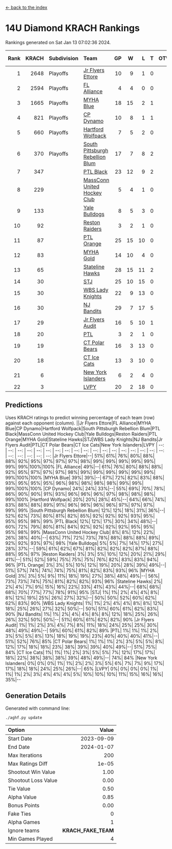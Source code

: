 [<- back to the index](readme.md)
# 14U Diamond KRACH Rankings
Rankings generated on Sat Jan 13 07:02:36 2024.

Rank|KRACH|Subdivision|Team|GP|W|L|T|OTW|OTL|SoS|Exp Wins|Win Diff
---:|---:|:---|:---|---:|---:|---:|---:|---:|---:|---:|---:|---:
1|2648|Playoffs|[Jr Flyers Ettore](https://gamesheetstats.com/seasons/3663/teams/140817/schedule)|10|9|1|0|0|1|359|9.8|-0.0
2|2594|Playoffs|[FL Alliance](https://gamesheetstats.com/seasons/3663/teams/156905/schedule)|4|4|0|0|0|0|87|4.8|-0.0
3|1665|Playoffs|[MYHA Blue](https://gamesheetstats.com/seasons/3663/teams/140816/schedule)|18|15|2|1|2|0|366|16.3|-0.0
4|821|Playoffs|[CP Dynamo](https://gamesheetstats.com/seasons/3663/teams/140823/schedule)|10|8|1|1|0|0|246|9.4|0.0
5|660|Playoffs|[Hartford Wolfpack](https://gamesheetstats.com/seasons/3663/teams/140814/schedule)|7|5|2|0|0|1|381|5.8|-0.0
6|370|Playoffs|[South Pittsburgh Rebellion Blum](https://gamesheetstats.com/seasons/3663/teams/140812/schedule)|17|7|8|2|0|0|956|8.9|0.0
7|347||[PTL Black](https://gamesheetstats.com/seasons/3663/teams/140815/schedule)|23|12|9|2|1|0|786|13.8|-0.0
8|229||[MassConn United Hockey Club](https://gamesheetstats.com/seasons/3663/teams/140810/schedule)|5|4|1|0|0|0|127|4.9|0.0
9|133||[Yale Bulldogs](https://gamesheetstats.com/seasons/3663/teams/156906/schedule)|8|5|3|0|1|0|116|5.9|0.0
10|92||[Reston Raiders](https://gamesheetstats.com/seasons/3663/teams/140829/schedule)|3|2|1|0|0|0|102|2.9|0.0
11|87||[PTL Orange](https://gamesheetstats.com/seasons/3663/teams/140821/schedule)|25|15|10|0|1|1|177|15.9|0.0
12|83||[MYHA Gold](https://gamesheetstats.com/seasons/3663/teams/140824/schedule)|14|10|4|0|0|1|41|10.9|0.0
13|65||[Stateline Hawks](https://gamesheetstats.com/seasons/3663/teams/140813/schedule)|28|15|11|2|1|1|229|16.9|0.0
14|30||[STJ](https://gamesheetstats.com/seasons/3663/teams/140822/schedule)|25|10|15|0|1|1|181|10.9|0.0
15|30||[WBS Lady Knights](https://gamesheetstats.com/seasons/3663/teams/140825/schedule)|22|9|13|0|0|0|289|9.9|0.0
16|30||[NJ Bandits](https://gamesheetstats.com/seasons/3663/teams/140811/schedule)|29|7|17|5|0|0|401|10.4|0.0
17|29||[Jr Flyers Audit](https://gamesheetstats.com/seasons/3663/teams/140819/schedule)|16|5|10|1|0|0|144|6.4|0.0
18|20||[PTL](https://gamesheetstats.com/seasons/3663/teams/140827/schedule)|3|2|1|0|0|0|11|2.9|0.0
19|19||[CT Polar Bears](https://gamesheetstats.com/seasons/3663/teams/140818/schedule)|16|3|13|0|0|0|475|3.9|0.0
20|18||[CT Ice Cats](https://gamesheetstats.com/seasons/3663/teams/140826/schedule)|13|3|10|0|0|1|208|3.9|0.0
21|6||[New York Islanders](https://gamesheetstats.com/seasons/3663/teams/140832/schedule)|6|2|4|0|0|0|23|2.9|0.0
22|3||[LVPY](https://gamesheetstats.com/seasons/3663/teams/140820/schedule)|20|2|18|0|0|0|43|2.9|0.0

## Predictions
Uses KRACH ratings to predict winning percentage of each team (row) against each opponent (column).
||Jr Flyers Ettore|FL Alliance|MYHA Blue|CP Dynamo|Hartford Wolfpack|South Pittsburgh Rebellion Blum|PTL Black|MassConn United Hockey Club|Yale Bulldogs|Reston Raiders|PTL Orange|MYHA Gold|Stateline Hawks|STJ|WBS Lady Knights|NJ Bandits|Jr Flyers Audit|PTL|CT Polar Bears|CT Ice Cats|New York Islanders|LVPY
| --: | --: | --: | --: | --: | --: | --: | --: | --: | --: | --: | --: | --: | --: | --: | --: | --: | --: | --: | --: | --: | --: | --: 
|Jr Flyers Ettore|--| 51%| 61%| 76%| 80%| 88%| 88%| 92%| 95%| 97%| 97%| 97%| 98%| 99%| 99%| 99%| 99%| 99%| 99%| 99%|100%|100%
|FL Alliance| 49%|--| 61%| 76%| 80%| 88%| 88%| 92%| 95%| 97%| 97%| 97%| 98%| 99%| 99%| 99%| 99%| 99%| 99%| 99%|100%|100%
|MYHA Blue| 39%| 39%|--| 67%| 72%| 82%| 83%| 88%| 93%| 95%| 95%| 95%| 96%| 98%| 98%| 98%| 98%| 99%| 99%| 99%|100%|100%
|CP Dynamo| 24%| 24%| 33%|--| 55%| 69%| 70%| 78%| 86%| 90%| 90%| 91%| 93%| 96%| 96%| 96%| 97%| 98%| 98%| 98%| 99%|100%
|Hartford Wolfpack| 20%| 20%| 28%| 45%|--| 64%| 66%| 74%| 83%| 88%| 88%| 89%| 91%| 96%| 96%| 96%| 96%| 97%| 97%| 97%| 99%| 99%
|South Pittsburgh Rebellion Blum| 12%| 12%| 18%| 31%| 36%|--| 52%| 62%| 73%| 80%| 81%| 82%| 85%| 92%| 92%| 92%| 93%| 95%| 95%| 95%| 98%| 99%
|PTL Black| 12%| 12%| 17%| 30%| 34%| 48%|--| 60%| 72%| 79%| 80%| 81%| 84%| 92%| 92%| 92%| 92%| 95%| 95%| 95%| 98%| 99%
|MassConn United Hockey Club|  8%|  8%| 12%| 22%| 26%| 38%| 40%|--| 63%| 71%| 72%| 73%| 78%| 88%| 88%| 88%| 89%| 92%| 92%| 93%| 97%| 98%
|Yale Bulldogs|  5%|  5%|  7%| 14%| 17%| 27%| 28%| 37%|--| 59%| 61%| 62%| 67%| 81%| 82%| 82%| 82%| 87%| 88%| 88%| 95%| 97%
|Reston Raiders|  3%|  3%|  5%| 10%| 12%| 20%| 21%| 29%| 41%|--| 51%| 52%| 59%| 75%| 75%| 75%| 76%| 82%| 83%| 83%| 94%| 96%
|PTL Orange|  3%|  3%|  5%| 10%| 12%| 19%| 20%| 28%| 39%| 49%|--| 51%| 57%| 74%| 74%| 74%| 75%| 81%| 82%| 83%| 93%| 96%
|MYHA Gold|  3%|  3%|  5%|  9%| 11%| 18%| 19%| 27%| 38%| 48%| 49%|--| 56%| 73%| 73%| 74%| 75%| 81%| 82%| 82%| 93%| 96%
|Stateline Hawks|  2%|  2%|  4%|  7%|  9%| 15%| 16%| 22%| 33%| 41%| 43%| 44%|--| 68%| 68%| 68%| 70%| 77%| 77%| 78%| 91%| 95%
|STJ|  1%|  1%|  2%|  4%|  4%|  8%|  8%| 12%| 19%| 25%| 26%| 27%| 32%|--| 50%| 50%| 52%| 60%| 62%| 62%| 83%| 90%
|WBS Lady Knights|  1%|  1%|  2%|  4%|  4%|  8%|  8%| 12%| 18%| 25%| 26%| 27%| 32%| 50%|--| 50%| 51%| 60%| 61%| 62%| 83%| 90%
|NJ Bandits|  1%|  1%|  2%|  4%|  4%|  8%|  8%| 12%| 18%| 25%| 26%| 26%| 32%| 50%| 50%|--| 51%| 60%| 61%| 62%| 82%| 90%
|Jr Flyers Audit|  1%|  1%|  2%|  3%|  4%|  7%|  8%| 11%| 18%| 24%| 25%| 25%| 30%| 48%| 49%| 49%|--| 59%| 60%| 61%| 82%| 89%
|PTL|  1%|  1%|  1%|  2%|  3%|  5%|  5%|  8%| 13%| 18%| 19%| 19%| 23%| 40%| 40%| 40%| 41%|--| 51%| 52%| 76%| 85%
|CT Polar Bears|  1%|  1%|  1%|  2%|  3%|  5%|  5%|  8%| 12%| 17%| 18%| 18%| 23%| 38%| 39%| 39%| 40%| 49%|--| 51%| 75%| 84%
|CT Ice Cats|  1%|  1%|  1%|  2%|  3%|  5%|  5%|  7%| 12%| 17%| 17%| 18%| 22%| 38%| 38%| 38%| 39%| 48%| 49%|--| 74%| 84%
|New York Islanders|  0%|  0%|  0%|  1%|  1%|  2%|  2%|  3%|  5%|  6%|  7%|  7%|  9%| 17%| 17%| 18%| 18%| 24%| 25%| 26%|--| 65%
|LVPY|  0%|  0%|  0%|  0%|  1%|  1%|  1%|  2%|  3%|  4%|  4%|  4%|  5%| 10%| 10%| 10%| 11%| 15%| 16%| 16%| 35%|--

## Generation Details

Generated with command line:
```
./aghf.py update
```

| Option | Value |
| :----- | ----: |
| Start Date | 2023-09-09 |
| End Date | 2024-01-07 |
| Max Iterations | 200 |
| Max Ratings Diff | 1e-05 |
| Shootout Win Value | 1.00 |
| Shootout Loss Value | 0.00 |
| Tie Value | 0.50 |
| Alpha Value | 0.85 |
| Bonus Points | 0.00 |
| Fake Ties | 0 |
| Alpha Games | 1 |
| Ignore teams | __KRACH_FAKE_TEAM__ |
| Min Games Played | 4 |

